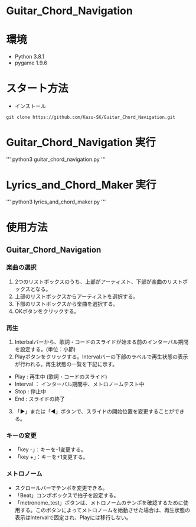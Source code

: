 # Guitar_Chord_Navigation


# 環境
* Python 3.8.1
* pygame 1.9.6

# スタート方法
* インストール
```
git clone https://github.com/Kazu-SK/Guitar_Chord_Navigation.git
```

# Guitar_Chord_Navigation 実行
'''
python3 guitar_chord_navigation.py
'''

# Lyrics_and_Chord_Maker 実行
'''
python3 lyrics_and_chord_maker.py
'''

# 使用方法
## Guitar_Chord_Navigation
### 楽曲の選択
1. 2つのリストボックスのうち、上部がアーティスト、下部が楽曲のリストボックスとなる。
2. 上部のリストボックスからアーティストを選択する。
3. 下部のリストボックスから楽曲を選択する。
4. OKボタンをクリックする。

### 再生
1. Interbalバーから、歌詞・コードのスライドが始まる前のインターバル期間を設定する。(単位：小節)
2. Playボタンをクリックする。Intervalバーの下部のラベルで再生状態の表示が行われる。再生状態の一覧を下記に示す。
 - Play : 再生中 (歌詞・コードのスライド)
 - Interval ： インターバル期間中、メトロノームテスト中
 - Stop : 停止中 
 - End : スライドの終了

3. 「▶」または「◀」ボタンで、スライドの開始位置を変更することができる。

### キーの変更
- 「key -」：キーを-1変更する。
- 「key +」：キーを+1変更する。

### メトロノーム
- スクロールバーでテンポを変更できる。
- 「Beat」コンボボックスで拍子を設定する。
- 「metronome_test」ボタンは、メトロノームのテンポを確認するために使用する。このボタンによってメトロノームを始動させた場合は、再生状態の表示はIntervalで固定され、Playには移行しない。

